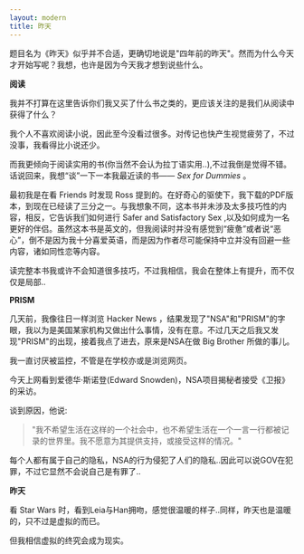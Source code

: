 ```yaml
---
layout: modern
title: 昨天
---
```


题目名为《昨天》似乎并不合适，更确切地说是"四年前的昨天"。然而为什么今天才开始写呢？我想，也许是因为今天我才想到说些什么。

**阅读**

我并不打算在这里告诉你们我又买了什么书之类的，更应该关注的是我们从阅读中获得了什么？

我个人不喜欢阅读小说，因此至今没看过很多。对传记也快产生视觉疲劳了，不过没事，我看得比小说还少。

而我更倾向于阅读实用的书(你当然不会认为拉丁语实用..),不过我倒是觉得不错。话说回来，我想“谈”一下一本我最近读的书—— *Sex for Dummies* 。

最初我是在看 Friends 时发现 Ross 提到的。在好奇心的驱使下，我下载的PDF版本，到现在已经读了三分之一。与我想象不同，这本书并未涉及太多技巧性的内容，相反，它告诉我们如何进行 Safer and Satisfactory Sex ,以及如何成为一名更好的伴侣。虽然这本书是英文的，但我阅读时并没有感觉到“疲惫”或者说“恶心”，倒不是因为我十分喜爱英语，而是因为作者尽可能保持中立并没有回避一些内容，诸如同性恋等内容。

读完整本书我或许不会知道很多技巧，不过我相信，我会在整体上有提升，而不仅仅是局部..

**PRISM**

几天前，我像往日一样浏览 Hacker News ，结果发现了"NSA"和"PRISM"的字眼，我以为是美国某家机构又做出什么事情，没有在意。不过几天之后我又发现"PRISM"的出现，接着我点了进去，原来是NSA在做 Big Brother 所做的事儿。

我一直讨厌被监控，不管是在学校亦或是浏览网页。

今天上网看到爱德华·斯诺登(Edward Snowden)，NSA项目揭秘者接受《卫报》的采访。

谈到原因，他说:

> "我不希望生活在这样的一个社会中，也不希望生活在一个一言一行都被记录的世界里。我不愿意为其提供支持，或接受这样的情况。"

每个人都有属于自己的隐私，NSA的行为侵犯了人们的隐私..因此可以说GOV在犯罪，不过它显然不会说自己是有罪了..

**昨天**

看 Star Wars 时，看到Leia与Han拥吻，感觉很温暖的样子..同样，昨天也是温暖的，只不过是虚拟的而已。

但我相信虚拟的终究会成为现实。